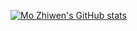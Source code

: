 [![Mo Zhiwen's GitHub stats](https://github-readme-stats.vercel.app/api?username=ZhiWenMo)](https://github.com/anuraghazra/github-readme-stats&show_icons=true&theme=dracula)
